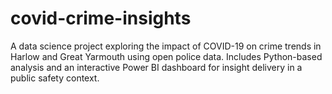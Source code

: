 # covid-crime-insights
A data science project exploring the impact of COVID-19 on crime trends in Harlow and Great Yarmouth using open police data. Includes Python-based analysis and an interactive Power BI dashboard for insight delivery in a public safety context.
